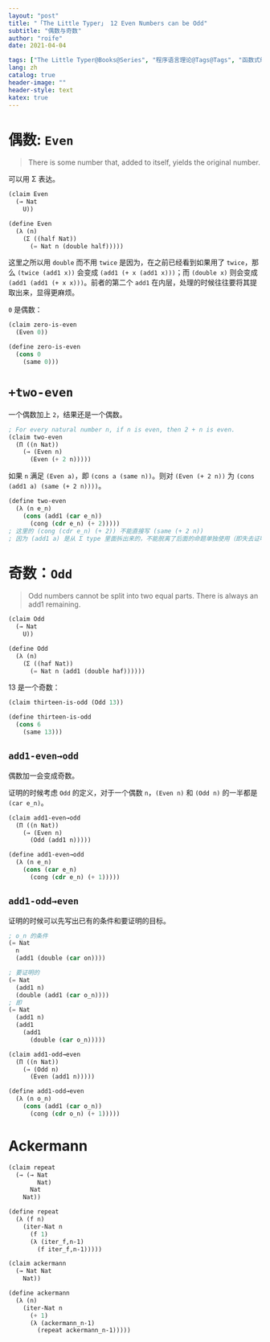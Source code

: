 ```yaml
---
layout: "post"
title: "「The Little Typer」 12 Even Numbers can be Odd"
subtitle: "偶数与奇数"
author: "roife"
date: 2021-04-04

tags: ["The Little Typer@Books@Series", "程序语言理论@Tags@Tags", "函数式编程@Tags@Tags", "Dependent Type@Tags@Tags", "形式化验证@Tags@Tags", "Dan Friedman@Series@Series", "Pie@Languages@Tags", "类型系统@Tags@Tags"]
lang: zh
catalog: true
header-image: ""
header-style: text
katex: true
---
```


# 偶数: `Even`

> There is some number that, added to itself, yields the original number.

可以用 Σ 表达。

```lisp
(claim Even
  (→ Nat
    U))

(define Even
  (λ (n)
    (Σ ((half Nat))
      (= Nat n (double half)))))
```

这里之所以用 `double` 而不用 `twice` 是因为，在之前已经看到如果用了 `twice`，那么 `(twice (add1 x))` 会变成 `(add1 (+ x (add1 x)))`；而 `(double x)` 则会变成 `(add1 (add1 (+ x x)))`。前者的第二个 `add1` 在内层，处理的时候往往要将其提取出来，显得更麻烦。

`0` 是偶数：

```lisp
(claim zero-is-even
  (Even 0))

(define zero-is-even
  (cons 0
    (same 0)))
```

# `+two-even`

一个偶数加上 `2`，结果还是一个偶数。

```lisp
; For every natural number n, if n is even, then 2 + n is even.
(claim two-even
  (Π ((n Nat))
    (→ (Even n)
      (Even (+ 2 n)))))
```

如果 `n` 满足 `(Even a)`，即 `(cons a (same n))`。则对 `(Even (+ 2 n))` 为 `(cons (add1 a) (same (+ 2 n))))`。

```lisp
(define two-even
  (λ (n e_n)
    (cons (add1 (car e_n))
      (cong (cdr e_n) (+ 2)))))
; 这里的 (cong (cdr e_n) (+ 2)) 不能直接写 (same (+ 2 n))
; 因为 (add1 a) 是从 Σ type 里面拆出来的，不能脱离了后面的命题单独使用（即失去证明）
```

# 奇数：`Odd`

> Odd numbers cannot be split into two equal parts. There is always an add1 remaining.

```lisp
(claim Odd
  (→ Nat
    U))

(define Odd
  (λ (n)
    (Σ ((haf Nat))
      (= Nat n (add1 (double haf))))))
```

13 是一个奇数：

```lisp
(claim thirteen-is-odd (Odd 13))

(define thirteen-is-odd
  (cons 6
    (same 13)))
```

## `add1-even→odd`

偶数加一会变成奇数。

证明的时候考虑 `Odd` 的定义，对于一个偶数 `n`，`(Even n)` 和 `(Odd n)` 的一半都是 `(car e_n)`。

```lisp
(claim add1-even→odd
  (Π ((n Nat))
    (→ (Even n)
      (Odd (add1 n)))))

(define add1-even→odd
  (λ (n e_n)
    (cons (car e_n)
      (cong (cdr e_n) (+ 1)))))
```

## `add1-odd→even`

证明的时候可以先写出已有的条件和要证明的目标。

```lisp
; o_n 的条件
(= Nat
  n
  (add1 (double (car on))))

; 要证明的
(= Nat
  (add1 n)
  (double (add1 (car o_n))))
; 即
(= Nat
  (add1 n)
  (add1
    (add1
      (double (car o_n)))))
```

```lisp
(claim add1-odd→even
  (Π ((n Nat))
    (→ (Odd n)
      (Even (add1 n)))))

(define add1-odd→even
  (λ (n o_n)
    (cons (add1 (car o_n))
      (cong (cdr o_n) (+ 1)))))
```

# Ackermann

```lisp
(claim repeat
  (→ (→ Nat
        Nat)
      Nat
    Nat))

(define repeat
  (λ (f n)
    (iter-Nat n
      (f 1)
      (λ (iter_f,n-1)
        (f iter_f,n-1)))))

(claim ackermann
  (→ Nat Nat
    Nat))

(define ackermann
  (λ (n)
    (iter-Nat n
      (+ 1)
      (λ (ackermann_n-1)
        (repeat ackermann_n-1)))))
```